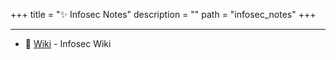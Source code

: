 +++
title = "✨ Infosec Notes"
description = ""
path = "infosec_notes"
+++

---

* 📕 [Wiki](https://ismailbozkurt.github.io/Wiki/) - Infosec Wiki 
